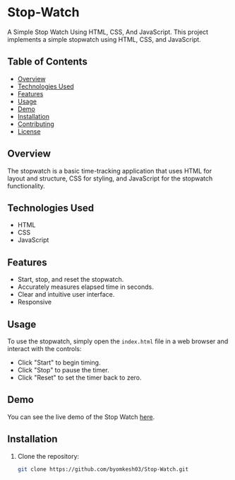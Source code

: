 # Stop-Watch
A Simple Stop Watch Using HTML, CSS, And JavaScript.
This project implements a simple stopwatch using HTML, CSS, and JavaScript.

## Table of Contents

- [Overview](#overview)
- [Technologies Used](#technologies-used)
- [Features](#features)
- [Usage](#usage)
- [Demo](#demo)
- [Installation](#installation)
- [Contributing](#contributing)
- [License](#license)

## Overview

The stopwatch is a basic time-tracking application that uses HTML for layout and structure, CSS for styling, and JavaScript for the stopwatch functionality.

## Technologies Used

- HTML
- CSS
- JavaScript

## Features

- Start, stop, and reset the stopwatch.
- Accurately measures elapsed time in seconds.
- Clear and intuitive user interface.
- Responsive

## Usage

To use the stopwatch, simply open the `index.html` file in a web browser and interact with the controls:
- Click "Start" to begin timing.
- Click "Stop" to pause the timer.
- Click "Reset" to set the timer back to zero.

## Demo

You can see the live demo of the Stop Watch [here](https://byomkesh03.github.io/Stop-Watch/).


## Installation

1. Clone the repository:
   ```bash
   git clone https://github.com/byomkesh03/Stop-Watch.git

